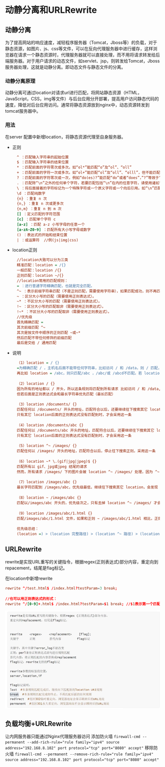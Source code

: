# 动静分离和URLRewrite

## 动静分离

为了提高网站的响应速度，减轻程序服务器（Tomcat，Jboss等）的负载，对于静态资源，如图片、js、css等文件，可以在反向代理服务器中进行缓存，这样浏览器在请求一个静态资源时，代理服务器就可以直接处理，而不用将请求转发给后端服务器。对于用户请求的动态文件，如servlet、jsp，则转发给Tomcat，Jboss服务器处理，这就是动静分离。即动态文件与静态文件的分离。

### 动静分离原理

动静分离可通过location对请求url进行匹配，将网站静态资源（HTML，JavaScript，CSS，img等文件）与后台应用分开部署，提高用户访问静态代码的速度，降低对后台应用访问。通常将静态资源放到nginx中，动态资源转发到tomcat服务器中。

### 用法

在server 配置中新增location，将静态资源代理至自身服务器。

- 正则

  ```ini
    ^ ：匹配输入字符串的起始位置
    $ ：匹配输入字符串的结束位置
    * ：匹配前面的字符零次或多次。如“ol*”能匹配“o”及“ol”、“oll”
    + ：匹配前面的字符一次或多次。如“ol+”能匹配“ol”及“oll”、“olll”，但不能匹配“o”
    ? ：匹配前面的字符零次或一次，例如“do(es)?”能匹配“do”或者“does”，”?”等效于”{0,1}”
    . ：匹配除“\n”之外的任何单个字符，若要匹配包括“\n”在内的任意字符，请使用诸如“[.\n]”之类的模式
    \ ：将后面接着的字符标记为一个特殊字符或一个原义字符或一个向后引用。如“\n”匹配一个换行符，而“\$”则匹配“$”
    \d ：匹配纯数字
    {n} ：重复 n 次
    {n,} ：重复 n 次或更多次
    {n,m} ：重复 n 到 m 次
    [] ：定义匹配的字符范围
    [c] ：匹配单个字符 c
    [a-z] ：匹配 a-z 小写字母的任意一个
    [a-zA-Z0-9] ：匹配所有大小写字母或数字
    () ：表达式的开始和结束位置
    | ：或运算符  //例(js|img|css)
  ```

- location正则
  
  ```ini
    //location大致可以分为三类
    精准匹配：location = /{}
    一般匹配：location /{}
    正则匹配：location ~/{}
    //location常用的匹配规则：
    = ：进行普通字符精确匹配，也就是完全匹配。
    ^~ ：表示前缀字符串匹配（不是正则匹配，需要使用字符串），如果匹配成功，则不再匹配其它 location。
    ~ ：区分大小写的匹配（需要使用正则表达式）。
    ~* ：不区分大小写的匹配（需要使用正则表达式）。
    !~ ：区分大小写的匹配取非（需要使用正则表达式）。
    !~* ：不区分大小写的匹配取非（需要使用正则表达式）。
    //优先级
    首先精确匹配 =
    其次前缀匹配 ^~
    其次是按文件中顺序的正则匹配 ~或~*
    然后匹配不带任何修饰的前缀匹配
    最后是交给 / 通用匹配
  ```

- 说明

  ```ini
    （1）location = / {}
    =为精确匹配 / ，主机名后面不能带任何字符串，比如访问 / 和 /data，则 / 匹配，/data 不匹配
    再比如 location = /abc，则只匹配/abc ，/abc/或 /abcd不匹配。若 location  /abc，则即匹配/abc 、/abcd/ 同时也匹配 /abc/。

    （2）location / {}
    因为所有的地址都以 / 开头，所以这条规则将匹配到所有请求 比如访问 / 和 /data, 则 / 匹配， /data 也匹配，
    但若后面是正则表达式会和最长字符串优先匹配（最长匹配）

    （3）location /documents/ {}
    匹配任何以 /documents/ 开头的地址，匹配符合以后，还要继续往下搜索其它 location
    只有其它 location后面的正则表达式没有匹配到时，才会采用这一条

    （4）location /documents/abc {}
    匹配任何以 /documents/abc 开头的地址，匹配符合以后，还要继续往下搜索其它 location
    只有其它 location后面的正则表达式没有匹配到时，才会采用这一条

    （5）location ^~ /images/ {}
    匹配任何以 /images/ 开头的地址，匹配符合以后，停止往下搜索正则，采用这一条

    （6）location ~* \.(gif|jpg|jpeg)$ {}
    匹配所有以 gif、jpg或jpeg 结尾的请求
    然而，所有请求 /images/ 下的图片会被 location ^~ /images/ 处理，因为 ^~ 的优先级更高，所以到达不了这一条正则

    （7）location /images/abc {}
    最长字符匹配到 /images/abc，优先级最低，继续往下搜索其它 location，会发现 ^~ 和 ~ 存在

    （8）location ~ /images/abc {}
    匹配以/images/abc 开头的，优先级次之，只有去掉 location ^~ /images/ 才会采用这一条

    （9）location /images/abc/1.html {}
    匹配/images/abc/1.html 文件，如果和正则 ~ /images/abc/1.html 相比，正则优先级更高

    优先级总结：
    (location =) > (location 完整路径) > (location ^~ 路径) > (location ~,~* 正则顺序) > (location 部分起始路径) > (location /)
  ```

## URLRewrite

rewrite是实现URL重写的关键指令，根据regex(正则表达式)部分内容，重定向到repacement，结尾是flag标记。

在location中新增rewrite

```conf
rewrite ^/test.html$ /index.html?testParam=3 break;

//也可以用正则表达式的形式：
rewrite ^/[0-9]+.html$ /index.html?testParam=$1 break; //$1表示第一个匹配的字符串 
```

![图 2](.assets_IMG/%E5%8A%A8%E9%9D%99%E5%88%86%E7%A6%BB%E5%92%8CURLRewrite/IMG_20221125-221308710.png)  

## 负载均衡+URLRewrite

让内网服务器只能通过Nginx代理服务器访问
添加防火墙
`firewall-cmd --permanent --add-rich-rule="rule family="ipv4" source address="192.168.8.102" port protocol="tcp" port="8080" accept"`
移除防火墙
`firewall-cmd --permanent --remove-rich-rule="rule family="ipv4" source address="192.168.8.102" port protocol="tcp" port="8080" accept"`

